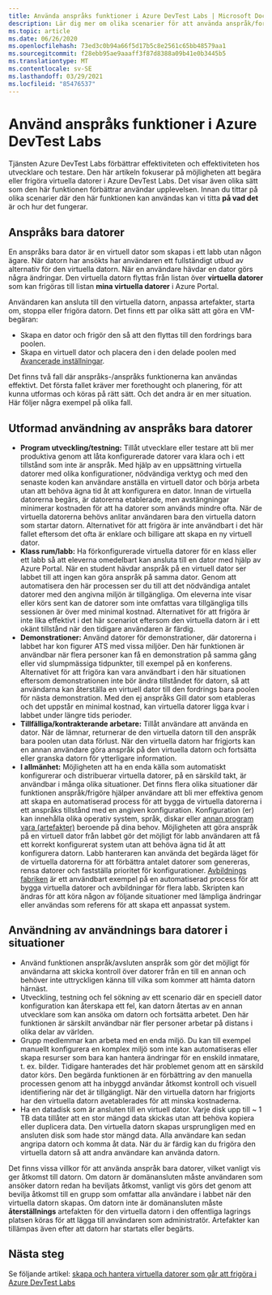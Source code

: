 ```yaml
---
title: Använda anspråks funktioner i Azure DevTest Labs | Microsoft Docs
description: Lär dig mer om olika scenarier för att använda anspråk/fordrings funktioner i Azure DevTest Labs
ms.topic: article
ms.date: 06/26/2020
ms.openlocfilehash: 73ed3c0b94a66f5d17b5c8e2561c65bb48579aa1
ms.sourcegitcommit: f28ebb95ae9aaaff3f87d8388a09b41e0b3445b5
ms.translationtype: MT
ms.contentlocale: sv-SE
ms.lasthandoff: 03/29/2021
ms.locfileid: "85476537"
---
```

# <a name="use-claim-capabilities-in-azure-devtest-labs"></a>Använd anspråks funktioner i Azure DevTest Labs
Tjänsten Azure DevTest Labs förbättrar effektiviteten och effektiviteten hos utvecklare och testare. Den här artikeln fokuserar på möjligheten att begära eller frigöra virtuella datorer i Azure DevTest Labs. Det visar även olika sätt som den här funktionen förbättrar användar upplevelsen. Innan du tittar på olika scenarier där den här funktionen kan användas kan vi titta **på vad det** är och hur det fungerar.

## <a name="claimable-machines"></a>Anspråks bara datorer
En anspråks bara dator är en virtuell dator som skapas i ett labb utan någon ägare. När datorn har ansökts har användaren ett fullständigt utbud av alternativ för den virtuella datorn. När en användare hävdar en dator görs några ändringar. Den virtuella datorn flyttas från listan över **virtuella datorer** som kan frigöras till listan **mina virtuella datorer** i Azure Portal. 

Användaren kan ansluta till den virtuella datorn, anpassa artefakter, starta om, stoppa eller frigöra datorn. Det finns ett par olika sätt att göra en VM-begäran:

- Skapa en dator och frigör den så att den flyttas till den fordrings bara poolen. 
- Skapa en virtuell dator och placera den i den delade poolen med [Avancerade inställningar](https://azure.microsoft.com/updates/azure-devtest-labs-claim-lab-vms-from-a-shared-pool/).

Det finns två fall där anspråks-/anspråks funktionerna kan användas effektivt. Det första fallet kräver mer forethought och planering, för att kunna utformas och köras på rätt sätt. Och det andra är en mer situation. Här följer några exempel på olika fall.

## <a name="designed-use-of-claimable-machines"></a>Utformad användning av anspråks bara datorer

- **Program utveckling/testning:** Tillåt utvecklare eller testare att bli mer produktiva genom att låta konfigurerade datorer vara klara och i ett tillstånd som inte är anspråk. Med hjälp av en uppsättning virtuella datorer med olika konfigurationer, nödvändiga verktyg och med den senaste koden kan användare anställa en virtuell dator och börja arbeta utan att behöva ägna tid åt att konfigurera en dator. Innan de virtuella datorerna begärs, är datorerna etablerade, men avstängningar minimerar kostnaden för att ha datorer som används mindre ofta. När de virtuella datorerna behövs anlitar användaren bara den virtuella datorn som startar datorn. Alternativet för att frigöra är inte användbart i det här fallet eftersom det ofta är enklare och billigare att skapa en ny virtuell dator.
- **Klass rum/labb:** Ha förkonfigurerade virtuella datorer för en klass eller ett labb så att eleverna omedelbart kan ansluta till en dator med hjälp av Azure Portal.  När en student hävdar anspråk på en virtuell dator ser labbet till att ingen kan göra anspråk på samma dator. Genom att automatisera den här processen ser du till att det nödvändiga antalet datorer med den angivna miljön är tillgängliga. Om eleverna inte visar eller körs sent kan de datorer som inte omfattas vara tillgängliga tills sessionen är över med minimal kostnad. Alternativet för att frigöra är inte lika effektivt i det här scenariot eftersom den virtuella datorn är i ett okänt tillstånd när den tidigare användaren är färdig.
- **Demonstrationer:** Använd datorer för demonstrationer, där datorerna i labbet har kon figurer ATS med vissa miljöer. Den här funktionen är användbar när flera personer kan få en demonstration på samma gång eller vid slumpmässiga tidpunkter, till exempel på en konferens. Alternativet för att frigöra kan vara användbart i den här situationen eftersom demonstrationen inte bör ändra tillståndet för datorn, så att användarna kan återställa en virtuell dator till den fordrings bara poolen för nästa demonstration. Med den ej anspråks Gill dator som etableras och det uppstår en minimal kostnad, kan virtuella datorer ligga kvar i labbet under längre tids perioder.
- **Tillfälliga/kontrakterande arbetare:** Tillåt användare att använda en dator. När de lämnar, returnerar de den virtuella datorn till den anspråk bara poolen utan data förlust. När den virtuella datorn har frigjorts kan en annan användare göra anspråk på den virtuella datorn och fortsätta eller granska datorn för ytterligare information.
- **I allmänhet:** Möjligheten att ha en enda källa som automatiskt konfigurerar och distribuerar virtuella datorer, på en särskild takt, är användbar i många olika situationer. Det finns flera olika situationer där funktionen anspråk/frigöre hjälper användare att bli mer effektiva genom att skapa en automatiserad process för att bygga de virtuella datorerna i ett anspråks tillstånd med en angiven konfiguration. Konfiguration (er) kan innehålla olika operativ system, språk, diskar eller [annan program vara (artefakter)](devtest-lab-artifact-author.md) beroende på dina behov. Möjligheten att göra anspråk på en virtuell dator från labbet gör det möjligt för labb användaren att få ett korrekt konfigurerat system utan att behöva ägna tid åt att konfigurera datorn. Labb hanteraren kan använda det begärda läget för de virtuella datorerna för att förbättra antalet datorer som genereras, rensa datorer och fastställa prioritet för konfigurationer. [Avbildnings fabriken](image-factory-create.md) är ett användbart exempel på en automatiserad process för att bygga virtuella datorer och avbildningar för flera labb. Skripten kan ändras för att köra någon av följande situationer med lämpliga ändringar eller användas som referens för att skapa ett anpassat system.

## <a name="situational-use-of-claimable-machines"></a>Användning av användnings bara datorer i situationer

- Använd funktionen anspråk/avsluten anspråk som gör det möjligt för användarna att skicka kontroll över datorer från en till en annan och behöver inte uttryckligen känna till vilka som kommer att hämta datorn härnäst.
- Utveckling, testning och fel sökning av ett scenario där en speciell dator konfiguration kan återskapa ett fel, kan datorn återtas av en annan utvecklare som kan ansöka om datorn och fortsätta arbetet. Den här funktionen är särskilt användbar när fler personer arbetar på distans i olika delar av världen. 
- Grupp medlemmar kan arbeta med en enda miljö. Du kan till exempel manuellt konfigurera en komplex miljö som inte kan automatiseras eller skapa resurser som bara kan hantera ändringar för en enskild inmatare, t. ex. bilder. Tidigare hanterades det här problemet genom att en särskild dator körs. Den begärda funktionen är en förbättring av den manuella processen genom att ha inbyggd användar åtkomst kontroll och visuell identifiering när det är tillgängligt. När den virtuella datorn har frigjorts har den virtuella datorn avetablerades för att minska kostnaderna.
- Ha en datadisk som är ansluten till en virtuell dator. Varje disk upp till ~ 1 TB data tillåter att en stor mängd data skickas utan att behöva kopiera eller duplicera data. Den virtuella datorn skapas ursprungligen med en ansluten disk som hade stor mängd data.  Alla användare kan sedan angripa datorn och komma åt data. När du är färdig kan du frigöra den virtuella datorn så att andra användare kan använda datorn.

Det finns vissa villkor för att använda anspråk bara datorer, vilket vanligt vis ger åtkomst till datorn. Om datorn är domänansluten måste användaren som ansöker datorn redan ha beviljats åtkomst, vanligt vis görs det genom att bevilja åtkomst till en grupp som omfattar alla användare i labbet när den virtuella datorn skapas. Om datorn inte är domänansluten måste **återställnings** artefakten för den virtuella datorn i den offentliga lagrings platsen köras för att lägga till användaren som administratör.  Artefakter kan tillämpas även efter att datorn har startats eller begärts.

## <a name="next-steps"></a>Nästa steg
Se följande artikel: [skapa och hantera virtuella datorer som går att frigöra i Azure DevTest Labs](devtest-lab-add-claimable-vm.md)
